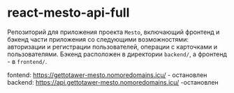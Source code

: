 # react-mesto-api-full
Репозиторий для приложения проекта `Mesto`, включающий фронтенд и бэкенд части приложения со следующими возможностями: авторизации и регистрации пользователей, операции с карточками и пользователями. Бэкенд расположен в директории `backend/`, а фронтенд - в `frontend/`. 

fontend: https://gettotawer-mesto.nomoredomains.icu/ - остановлен
backend: https://api.gettotawer-mesto.nomoredomains.icu/ -остановлен
